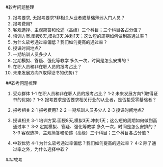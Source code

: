 #软考问题整理
1.	报考要求, 无报考要求?非相关从业者或基础薄弱入门人员？ 
2.	报考费用?
3.	客观选择、主观简答和论述（高级）三个科目；三个科目各占分值？
4.	培训方案.函授8天,模拟3天.冲刺1天；这么短的周期如何做到高通过率？
5.	为什么软考通过率偏低？我们如何提高的通过率？
6.	授课时间地点?
7.	一期培训人员多少人
8.  定期模拟、答疑、强化等教学 多久一次，时间是怎么安排的？
9.  在职人员和非在职人员的报考占比？
10. 未来发展方向?(取得证书的优势)？

##软考问题梳理
1. 受众群体
1-1  在职人员和非在职人员的报考占比？
1-2  未来发展方向?(取得证书的优势)？
1-3  报考要求是否要求相关行业的从业者，是否接受零基础者？

2. 报考相关
2-1	 报考费用?
2-2  一期培训人员多少人
2-3  授课时间地点?

3. 授课相关
3-1  培训方案.函授8天,模拟3天.冲刺1天；这么短的周期如何做到高通过率？
3-2  定期模拟、答疑、强化等教学 多久一次，时间是怎么安排的？
3-3  客观选择、主观简答和论述（高级）三个科目；三个科目各占分值？

4. 中软优势 
4-1  为什么软考通过率偏低？我们如何提高的通过率？
4-2  除了通过率之外，为什么选择中软？

###软考